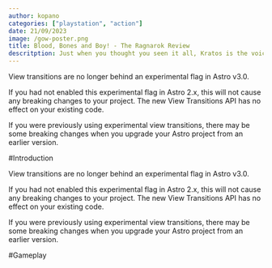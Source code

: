 ```yaml
---
author: kopano
categories: ["playstation", "action"]
date: 21/09/2023
image: /gow-poster.png
title: Blood, Bones and Boy! - The Ragnarok Review
descritption: Just when you thought you seen it all, Kratos is the voice of reason!
---
```


View transitions are no longer behind an experimental flag in Astro v3.0.

If you had not enabled this experimental flag in Astro 2.x, this will not cause any breaking changes to your project. The new View Transitions API has no effect on your existing code.

If you were previously using experimental view transitions, there may be some breaking changes when you upgrade your Astro project from an earlier version.

#Introduction

View transitions are no longer behind an experimental flag in Astro v3.0.

If you had not enabled this experimental flag in Astro 2.x, this will not cause any breaking changes to your project. The new View Transitions API has no effect on your existing code.

If you were previously using experimental view transitions, there may be some breaking changes when you upgrade your Astro project from an earlier version.

#Gameplay
